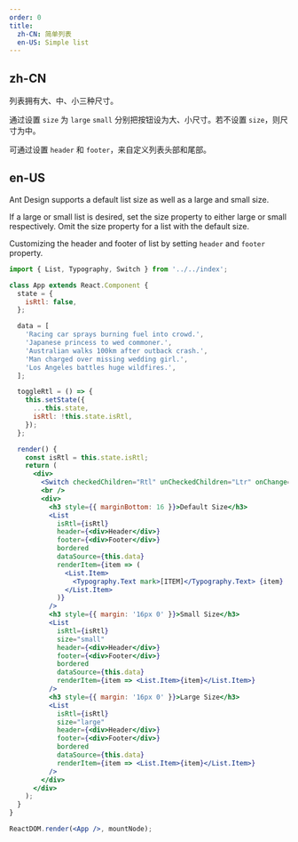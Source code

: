 ```yaml
---
order: 0
title:
  zh-CN: 简单列表
  en-US: Simple list
---
```


## zh-CN

列表拥有大、中、小三种尺寸。

通过设置 `size` 为 `large` `small` 分别把按钮设为大、小尺寸。若不设置 `size`，则尺寸为中。

可通过设置 `header` 和 `footer`，来自定义列表头部和尾部。

## en-US

Ant Design supports a default list size as well as a large and small size.

If a large or small list is desired, set the size property to either large or small respectively. Omit the size property for a list with the default size.

Customizing the header and footer of list by setting `header` and `footer` property.

```jsx
import { List, Typography, Switch } from '../../index';

class App extends React.Component {
  state = {
    isRtl: false,
  };

  data = [
    'Racing car sprays burning fuel into crowd.',
    'Japanese princess to wed commoner.',
    'Australian walks 100km after outback crash.',
    'Man charged over missing wedding girl.',
    'Los Angeles battles huge wildfires.',
  ];

  toggleRtl = () => {
    this.setState({
      ...this.state,
      isRtl: !this.state.isRtl,
    });
  };

  render() {
    const isRtl = this.state.isRtl;
    return (
      <div>
        <Switch checkedChildren="Rtl" unCheckedChildren="Ltr" onChange={this.toggleRtl} />
        <br />
        <div>
          <h3 style={{ marginBottom: 16 }}>Default Size</h3>
          <List
            isRtl={isRtl}
            header={<div>Header</div>}
            footer={<div>Footer</div>}
            bordered
            dataSource={this.data}
            renderItem={item => (
              <List.Item>
                <Typography.Text mark>[ITEM]</Typography.Text> {item}
              </List.Item>
            )}
          />
          <h3 style={{ margin: '16px 0' }}>Small Size</h3>
          <List
            isRtl={isRtl}
            size="small"
            header={<div>Header</div>}
            footer={<div>Footer</div>}
            bordered
            dataSource={this.data}
            renderItem={item => <List.Item>{item}</List.Item>}
          />
          <h3 style={{ margin: '16px 0' }}>Large Size</h3>
          <List
            isRtl={isRtl}
            size="large"
            header={<div>Header</div>}
            footer={<div>Footer</div>}
            bordered
            dataSource={this.data}
            renderItem={item => <List.Item>{item}</List.Item>}
          />
        </div>
      </div>
    );
  }
}

ReactDOM.render(<App />, mountNode);
```
